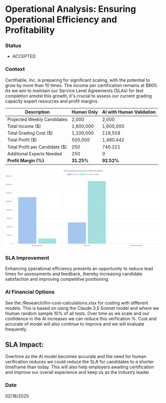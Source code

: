 # Operational Analysis: Ensuring Operational Efficiency and Profitability

### Status
- ACCEPTED

### Context
Certifiable, Inc. is preparing for significant scaling, with the potential to grow by more than 10 times. The income per certification remains at $800. As we aim to maintain our Service Level Agreements (SLAs) for test completion amidst this growth, it's crucial to assess our current grading capacity expert resources and profit margins.

| Description                          | Human Only                  | AI with Human Validation      |
|--------------------------------------|-----------------------------|-------------------------------|
| Projected Weekly Candidates           | 2,000                       | 2,000                         |
| Total Income ($)                     | 1,600,000                   | 1,600,000                     |
| Total Grading Cost ($)               | 1,100,000                   | 119,558                       |
| Total Profit ($)                     | 500,000                     | 1,480,442                     |
| Total Profit per Candidate ($)       | 250                         | 740.221                       |
| Additional Experts Needed             | 250                         | 0                             |
| **Profit Margin (%)**                | **31.25%**                 | **92.52%**                   |

![Financial Comparison](financial-comparison.png)

### SLA Improvement
Enhancing operational efficiency presents an opportunity to reduce lead times for assessments and feedback, thereby increasing candidate satisfaction and improving competitive positioning.

### AI Financial Options

See the /Research/llm-cost-calculations.xlsx for costing with different models. This is based on using the Claude 3.5 Sonnet model and where we Human random sample 10% of all tests. Over time as we scale and our confidence in the AI increases we can reduce this verfication %.
Cost and accurate of model will also continue to improve and we will evaluate frequently. 

## SLA Impact:
Overtime as the AI model becomes accurate and the need for human verification reduces we could reduce the SLA for candidates to a shorter timeframe than today.
This will also help employers awaiting certification and improve our overall experience and keep us as the industry leader.

### Date
02/18/2025
